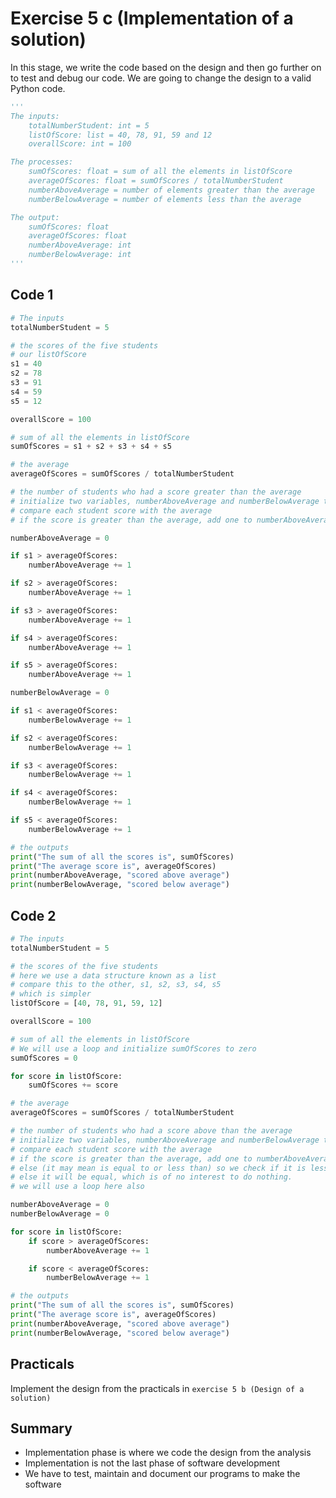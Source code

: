 # Exercise 5 c (Implementation of a solution)

In this stage, we write the code based on the design and then go further on to test and debug our code. We are going to change the design to a valid Python code.

```Python
'''
The inputs:
    totalNumberStudent: int = 5
    listOfScore: list = 40, 78, 91, 59 and 12
    overallScore: int = 100

The processes:
    sumOfScores: float = sum of all the elements in listOfScore
    averageOfScores: float = sumOfScores / totalNumberStudent
    numberAboveAverage = number of elements greater than the average
    numberBelowAverage = number of elements less than the average

The output:
    sumOfScores: float
    averageOfScores: float
    numberAboveAverage: int
    numberBelowAverage: int
'''
```

## Code 1

```Python
# The inputs
totalNumberStudent = 5

# the scores of the five students
# our listOfScore
s1 = 40
s2 = 78
s3 = 91
s4 = 59
s5 = 12

overallScore = 100

# sum of all the elements in listOfScore
sumOfScores = s1 + s2 + s3 + s4 + s5

# the average
averageOfScores = sumOfScores / totalNumberStudent

# the number of students who had a score greater than the average
# initialize two variables, numberAboveAverage and numberBelowAverage to zero
# compare each student score with the average
# if the score is greater than the average, add one to numberAboveAverage else (it may mean is equal to or less than) do nothing here.

numberAboveAverage = 0

if s1 > averageOfScores:
    numberAboveAverage += 1

if s2 > averageOfScores:
    numberAboveAverage += 1

if s3 > averageOfScores:
    numberAboveAverage += 1

if s4 > averageOfScores:
    numberAboveAverage += 1

if s5 > averageOfScores:
    numberAboveAverage += 1

numberBelowAverage = 0

if s1 < averageOfScores:
    numberBelowAverage += 1

if s2 < averageOfScores:
    numberBelowAverage += 1

if s3 < averageOfScores:
    numberBelowAverage += 1

if s4 < averageOfScores:
    numberBelowAverage += 1

if s5 < averageOfScores:
    numberBelowAverage += 1

# the outputs
print("The sum of all the scores is", sumOfScores)
print("The average score is", averageOfScores)
print(numberAboveAverage, "scored above average")
print(numberBelowAverage, "scored below average")
```

## Code 2

```Python
# The inputs
totalNumberStudent = 5

# the scores of the five students
# here we use a data structure known as a list
# compare this to the other, s1, s2, s3, s4, s5
# which is simpler
listOfScore = [40, 78, 91, 59, 12]

overallScore = 100

# sum of all the elements in listOfScore
# We will use a loop and initialize sumOfScores to zero
sumOfScores = 0

for score in listOfScore:
    sumOfScores += score

# the average
averageOfScores = sumOfScores / totalNumberStudent

# the number of students who had a score above than the average
# initialize two variables, numberAboveAverage and numberBelowAverage to zero
# compare each student score with the average
# if the score is greater than the average, add one to numberAboveAverage
# else (it may mean is equal to or less than) so we check if it is less than
# else it will be equal, which is of no interest to do nothing.
# we will use a loop here also

numberAboveAverage = 0
numberBelowAverage = 0

for score in listOfScore:
    if score > averageOfScores:
        numberAboveAverage += 1

    if score < averageOfScores:
        numberBelowAverage += 1

# the outputs
print("The sum of all the scores is", sumOfScores)
print("The average score is", averageOfScores)
print(numberAboveAverage, "scored above average")
print(numberBelowAverage, "scored below average")
```

## Practicals

Implement the design from the practicals in `exercise 5 b (Design of a solution)`

## Summary

- Implementation phase is where we code the design from the analysis
- Implementation is not the last phase of software development
- We have to test, maintain and document our programs to make the software
